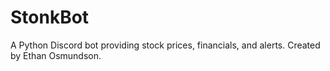 # StonkBot
A Python Discord bot providing stock prices, financials, and alerts. Created by Ethan Osmundson.
